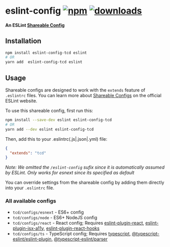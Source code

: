 # eslint-config [![npm][npm-image]][npm-url] [![downloads][downloads-image]][downloads-url]

#### An ESLint [Shareable Config][shareable-configs-url]

## Installation

```sh
npm install eslint-config-tcd eslint
# OR
yarn add  eslint-config-tcd eslint
```

## Usage

Shareable configs are designed to work with the `extends` feature of `.eslintrc` files.
You can learn more about
[Shareable Configs][shareable-configs-url] on the
official ESLint website.

To use this shareable config, first run this:

```sh
npm install --save-dev eslint eslint-config-tcd
# OR
yarn add --dev eslint eslint-config-tcd
```

Then, add this to your .eslintrc(.js|.json|.yml) file:

```json
{
  "extends": "tcd"
}
```

*Note: We omitted the `/eslint-config` sufix since it is automatically assumed by ESLint. Only works for esnext since its specified as default*

You can override settings from the shareable config by adding them directly into your
`.eslintrc` file.

### All available configs

* `tcd/configs/esnext` - ES6+ config
* `tcd/configs/node` - ES6+ NodeJS config
* `tcd/configs/react` - React config; Requires [eslint-plugin-react][eslint-plugin-react], [eslint-plugin-jsx-a11y][eslint-plugin-jsx-a11y], [eslint-plugin-react-hooks][eslint-plugin-react-hooks]
* `tcd/configs/ts` - TypeScript config; Requires [typescript][typescript], [@typescript-eslint/eslint-plugin][@typescript-eslint/eslint-plugin], [@typescript-eslint/parser][@typescript-eslint/parser]


[//]: # (URLs)

[//]: # (main)
[npm-image]: https://img.shields.io/npm/v/eslint-config-tcd.svg
[npm-url]: https://npmjs.org/package/eslint-config-tcd
[downloads-image]: https://img.shields.io/npm/dm/eslint-config-tcd.svg
[downloads-url]: https://npmjs.org/package/eslint-config-tcd
[shareable-configs-url]: http://eslint.org/docs/developer-guide/shareable-configs

[//]: # (other)
[eslint-plugin-react]: https://www.npmjs.com/package/eslint-plugin-react
[eslint-plugin-jsx-a11y]: https://www.npmjs.com/package/eslint-plugin-jsx-a11y
[eslint-plugin-react-hooks]: https://www.npmjs.com/package/eslint-plugin-react-hooks
[typescript]: https://www.npmjs.com/package/typescript
[@typescript-eslint/parser]: https://www.npmjs.com/package/@typescript-eslint/parser
[@typescript-eslint/eslint-plugin]: https://www.npmjs.com/package/@typescript-eslint/eslint-plugin

